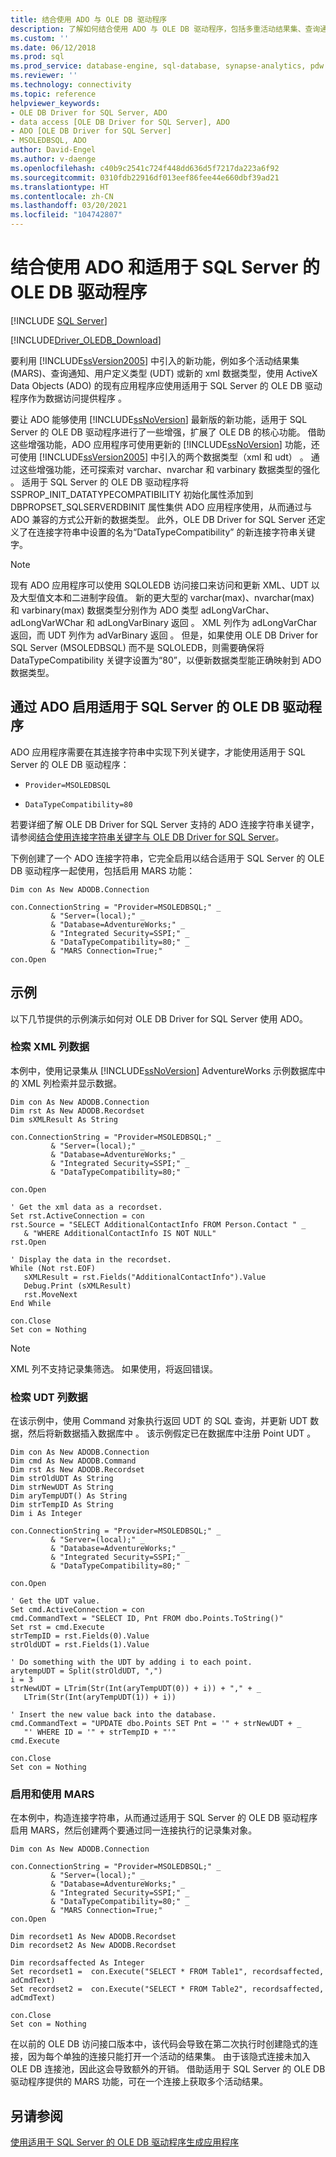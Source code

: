 ```yaml
---
title: 结合使用 ADO 与 OLE DB 驱动程序
description: 了解如何结合使用 ADO 与 OLE DB 驱动程序，包括多重活动结果集、查询通知、用户定义类型或 xml 数据类型等新功能。
ms.custom: ''
ms.date: 06/12/2018
ms.prod: sql
ms.prod_service: database-engine, sql-database, synapse-analytics, pdw
ms.reviewer: ''
ms.technology: connectivity
ms.topic: reference
helpviewer_keywords:
- OLE DB Driver for SQL Server, ADO
- data access [OLE DB Driver for SQL Server], ADO
- ADO [OLE DB Driver for SQL Server]
- MSOLEDBSQL, ADO
author: David-Engel
ms.author: v-daenge
ms.openlocfilehash: c40b9c2541c724f448dd636d5f7217da223a6f92
ms.sourcegitcommit: 0310fdb22916df013eef86fee44e660dbf39ad21
ms.translationtype: HT
ms.contentlocale: zh-CN
ms.lasthandoff: 03/20/2021
ms.locfileid: "104742807"
---
```

# <a name="using-ado-with-ole-db-driver-for-sql-server"></a>结合使用 ADO 和适用于 SQL Server 的 OLE DB 驱动程序
[!INCLUDE [SQL Server](../../../includes/applies-to-version/sql-asdb-asdbmi-asa-pdw.md)]

[!INCLUDE[Driver_OLEDB_Download](../../../includes/driver_oledb_download.md)]

  要利用 [!INCLUDE[ssVersion2005](../../../includes/ssversion2005-md.md)] 中引入的新功能，例如多个活动结果集 (MARS)、查询通知、用户定义类型 (UDT) 或新的 xml 数据类型，使用 ActiveX Data Objects (ADO) 的现有应用程序应使用适用于 SQL Server 的 OLE DB 驱动程序作为数据访问提供程序  。  
  
 要让 ADO 能够使用 [!INCLUDE[ssNoVersion](../../../includes/ssnoversion-md.md)] 最新版的新功能，适用于 SQL Server 的 OLE DB 驱动程序进行了一些增强，扩展了 OLE DB 的核心功能。 借助这些增强功能，ADO 应用程序可使用更新的 [!INCLUDE[ssNoVersion](../../../includes/ssnoversion-md.md)] 功能，还可使用 [!INCLUDE[ssVersion2005](../../../includes/ssversion2005-md.md)] 中引入的两个数据类型（xml 和 udt）   。 通过这些增强功能，还可探索对 varchar、nvarchar 和 varbinary 数据类型的强化    。 适用于 SQL Server 的 OLE DB 驱动程序将 SSPROP_INIT_DATATYPECOMPATIBILITY 初始化属性添加到 DBPROPSET_SQLSERVERDBINIT 属性集供 ADO 应用程序使用，从而通过与 ADO 兼容的方式公开新的数据类型。 此外，OLE DB Driver for SQL Server 还定义了在连接字符串中设置的名为“DataTypeCompatibility”  的新连接字符串关键字。  

> [!NOTE]  
>  现有 ADO 应用程序可以使用 SQLOLEDB 访问接口来访问和更新 XML、UDT 以及大型值文本和二进制字段值。 新的更大型的 varchar(max)、nvarchar(max) 和 varbinary(max) 数据类型分别作为 ADO 类型 adLongVarChar、adLongVarWChar 和 adLongVarBinary 返回       。 XML 列作为 adLongVarChar 返回，而 UDT 列作为 adVarBinary 返回   。 但是，如果使用 OLE DB Driver for SQL Server (MSOLEDBSQL) 而不是 SQLOLEDB，则需要确保将 DataTypeCompatibility  关键字设置为“80”，以便新数据类型能正确映射到 ADO 数据类型。  

## <a name="enabling-ole-db-driver-for-sql-server-from-ado"></a>通过 ADO 启用适用于 SQL Server 的 OLE DB 驱动程序  
 ADO 应用程序需要在其连接字符串中实现下列关键字，才能使用适用于 SQL Server 的 OLE DB 驱动程序：  

-   `Provider=MSOLEDBSQL`  

-   `DataTypeCompatibility=80`  

 若要详细了解 OLE DB Driver for SQL Server 支持的 ADO 连接字符串关键字，请参阅[结合使用连接字符串关键字与 OLE DB Driver for SQL Server](using-connection-string-keywords-with-oledb-driver-for-sql-server.md)。  

 下例创建了一个 ADO 连接字符串，它完全启用以结合适用于 SQL Server 的 OLE DB 驱动程序一起使用，包括启用 MARS 功能：  

```  
Dim con As New ADODB.Connection  

con.ConnectionString = "Provider=MSOLEDBSQL;" _  
         & "Server=(local);" _  
         & "Database=AdventureWorks;" _   
         & "Integrated Security=SSPI;" _  
         & "DataTypeCompatibility=80;" _  
         & "MARS Connection=True;"  
con.Open  
```  

## <a name="examples"></a>示例  
 以下几节提供的示例演示如何对 OLE DB Driver for SQL Server 使用 ADO。  

### <a name="retrieving-xml-column-data"></a>检索 XML 列数据  
 本例中，使用记录集从 [!INCLUDE[ssNoVersion](../../../includes/ssnoversion-md.md)] AdventureWorks  示例数据库中的 XML 列检索并显示数据。  

```  
Dim con As New ADODB.Connection  
Dim rst As New ADODB.Recordset  
Dim sXMLResult As String  

con.ConnectionString = "Provider=MSOLEDBSQL;" _  
         & "Server=(local);" _  
         & "Database=AdventureWorks;" _   
         & "Integrated Security=SSPI;" _   
         & "DataTypeCompatibility=80;"  

con.Open  

' Get the xml data as a recordset.  
Set rst.ActiveConnection = con  
rst.Source = "SELECT AdditionalContactInfo FROM Person.Contact " _  
   & "WHERE AdditionalContactInfo IS NOT NULL"  
rst.Open  

' Display the data in the recordset.  
While (Not rst.EOF)  
   sXMLResult = rst.Fields("AdditionalContactInfo").Value  
   Debug.Print (sXMLResult)  
   rst.MoveNext  
End While  

con.Close  
Set con = Nothing  
```  

> [!NOTE]  
>  XML 列不支持记录集筛选。 如果使用，将返回错误。  

### <a name="retrieving-udt-column-data"></a>检索 UDT 列数据  
 在该示例中，使用 Command 对象执行返回 UDT 的 SQL 查询，并更新 UDT 数据，然后将新数据插入数据库中  。 该示例假定已在数据库中注册 Point UDT  。  

```  
Dim con As New ADODB.Connection  
Dim cmd As New ADODB.Command  
Dim rst As New ADODB.Recordset  
Dim strOldUDT As String  
Dim strNewUDT As String  
Dim aryTempUDT() As String  
Dim strTempID As String  
Dim i As Integer  

con.ConnectionString = "Provider=MSOLEDBSQL;" _  
         & "Server=(local);" _  
         & "Database=AdventureWorks;" _   
         & "Integrated Security=SSPI;" _  
         & "DataTypeCompatibility=80;"  

con.Open  

' Get the UDT value.  
Set cmd.ActiveConnection = con  
cmd.CommandText = "SELECT ID, Pnt FROM dbo.Points.ToString()"  
Set rst = cmd.Execute  
strTempID = rst.Fields(0).Value  
strOldUDT = rst.Fields(1).Value  

' Do something with the UDT by adding i to each point.  
arytempUDT = Split(strOldUDT, ",")  
i = 3  
strNewUDT = LTrim(Str(Int(aryTempUDT(0)) + i)) + "," + _  
   LTrim(Str(Int(aryTempUDT(1)) + i))  

' Insert the new value back into the database.  
cmd.CommandText = "UPDATE dbo.Points SET Pnt = '" + strNewUDT + _  
   "' WHERE ID = '" + strTempID + "'"  
cmd.Execute  

con.Close  
Set con = Nothing  
```  

### <a name="enabling-and-using-mars"></a>启用和使用 MARS  
 在本例中，构造连接字符串，从而通过适用于 SQL Server 的 OLE DB 驱动程序启用 MARS，然后创建两个要通过同一连接执行的记录集对象。  

```  
Dim con As New ADODB.Connection  

con.ConnectionString = "Provider=MSOLEDBSQL;" _  
         & "Server=(local);" _  
         & "Database=AdventureWorks;" _   
         & "Integrated Security=SSPI;" _  
         & "DataTypeCompatibility=80;" _  
         & "MARS Connection=True;"  
con.Open  

Dim recordset1 As New ADODB.Recordset  
Dim recordset2 As New ADODB.Recordset  

Dim recordsaffected As Integer  
Set recordset1 =  con.Execute("SELECT * FROM Table1", recordsaffected, adCmdText)  
Set recordset2 =  con.Execute("SELECT * FROM Table2", recordsaffected, adCmdText)  

con.Close  
Set con = Nothing  
```  

 在以前的 OLE DB 访问接口版本中，该代码会导致在第二次执行时创建隐式的连接，因为每个单独的连接只能打开一个活动的结果集。 由于该隐式连接未加入 OLE DB 连接池，因此这会导致额外的开销。 借助适用于 SQL Server 的 OLE DB 驱动程序提供的 MARS 功能，可在一个连接上获取多个活动结果。  

## <a name="see-also"></a>另请参阅  
 [使用适用于 SQL Server 的 OLE DB 驱动程序生成应用程序](building-applications-with-oledb-driver-for-sql-server.md)  
